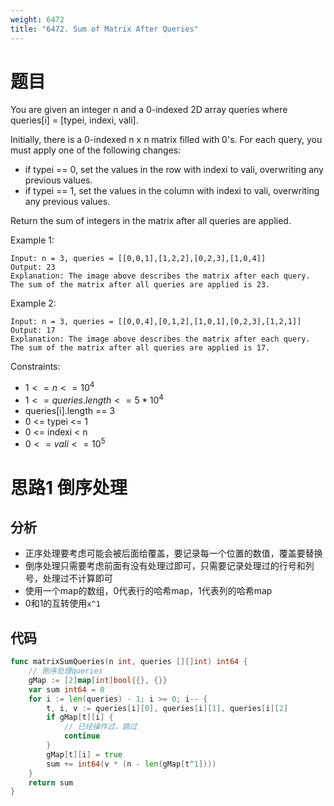 ```yaml
---
weight: 6472
title: "6472. Sum of Matrix After Queries"
---
```


# 题目

You are given an integer n and a 0-indexed 2D array queries where queries[i] = [typei, indexi, vali].

Initially, there is a 0-indexed n x n matrix filled with 0's. For each query, you must apply one of the following changes:

- if typei == 0, set the values in the row with indexi to vali, overwriting any previous values.
- if typei == 1, set the values in the column with indexi to vali, overwriting any previous values.

Return the sum of integers in the matrix after all queries are applied.

Example 1:

```
Input: n = 3, queries = [[0,0,1],[1,2,2],[0,2,3],[1,0,4]]
Output: 23
Explanation: The image above describes the matrix after each query. The sum of the matrix after all queries are applied is 23.
```

Example 2:

```
Input: n = 3, queries = [[0,0,4],[0,1,2],[1,0,1],[0,2,3],[1,2,1]]
Output: 17
Explanation: The image above describes the matrix after each query. The sum of the matrix after all queries are applied is 17.
```

Constraints:

- $1 <= n <= 10^4$
- $1 <= queries.length <= 5 * 10^4$
- queries[i].length == 3
- 0 <= typei <= 1
- 0 <= indexi < n
- $0 <= vali <= 10^5$


# 思路1 倒序处理

## 分析

- 正序处理要考虑可能会被后面给覆盖，要记录每一个位置的数值，覆盖要替换
- 倒序处理只需要考虑前面有没有处理过即可，只需要记录处理过的行号和列号，处理过不计算即可
- 使用一个map的数组，0代表行的哈希map，1代表列的哈希map
- 0和1的互转使用`x^1`

## 代码

```go
func matrixSumQueries(n int, queries [][]int) int64 {
	// 倒序处理queries
	gMap := [2]map[int]bool{{}, {}}
	var sum int64 = 0
	for i := len(queries) - 1; i >= 0; i-- {
		t, i, v := queries[i][0], queries[i][1], queries[i][2]
		if gMap[t][i] {
			// 已经操作过，跳过
			continue
		}
		gMap[t][i] = true
		sum += int64(v * (n - len(gMap[t^1])))
	}
	return sum
}
```
